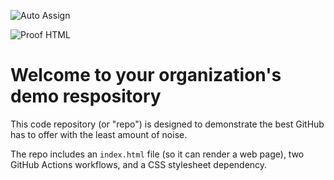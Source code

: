![Auto Assign](https://github.com/BiosystemEngineeringLab-IITB/demo-repository/actions/workflows/auto-assign.yml/badge.svg)

![Proof HTML](https://github.com/BiosystemEngineeringLab-IITB/demo-repository/actions/workflows/proof-html.yml/badge.svg)

# Welcome to your organization's demo respository
This code repository (or "repo") is designed to demonstrate the best GitHub has to offer with the least amount of noise.

The repo includes an `index.html` file (so it can render a web page), two GitHub Actions workflows, and a CSS stylesheet dependency.

